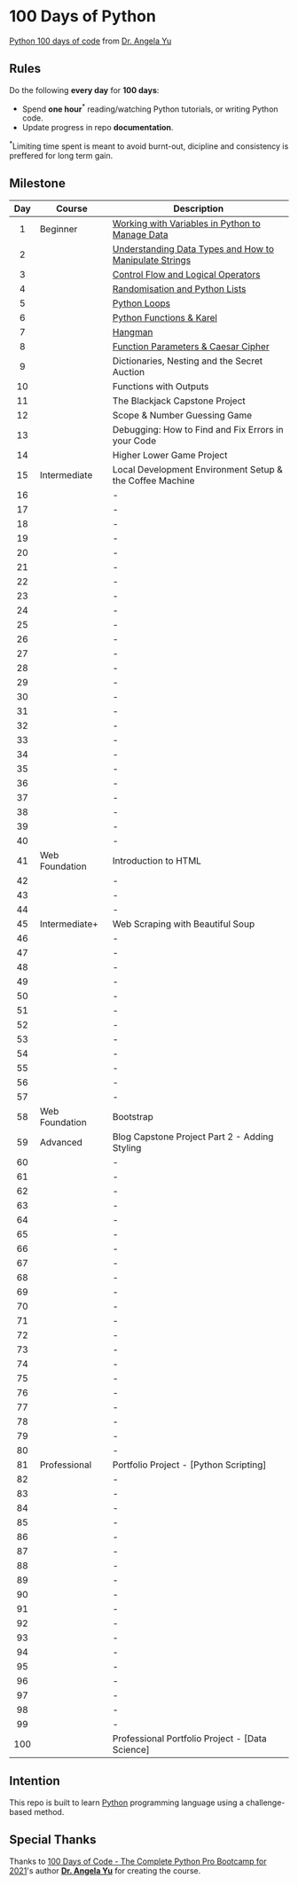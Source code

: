 # 100 Days of Python

[Python 100 days of code](https://www.udemy.com/share/103IHMAEocdVxTTHg=/) from [Dr. Angela Yu](https://www.udemy.com/course/100-days-of-code/#instructor-1)

## Rules
Do the following **every day** for **100 days**:
* Spend **one hour**<sup>*</sup> reading/watching Python tutorials, or writing Python code.
* Update progress in repo **documentation**.

<sup>*</sup>Limiting time spent is meant to avoid burnt-out, dicipline and consistency is preffered for long term gain.

## Milestone

| Day | Course | Description |
|:---:|--------|-------------|
|1| Beginner | [Working with Variables in Python to Manage Data](https://github.com/fadhilhaka/100-Days-of-Python/tree/main/Day%201) |
|2|  | [Understanding Data Types and How to Manipulate Strings](https://github.com/fadhilhaka/100-Days-of-Python/tree/main/Day%202) |
|3|  | [Control Flow and Logical Operators](https://github.com/fadhilhaka/100-Days-of-Python/tree/main/Day%203) |
|4|  | [Randomisation and Python Lists](https://github.com/fadhilhaka/100-Days-of-Python/tree/main/Day%204) |
|5|  | [Python Loops](https://github.com/fadhilhaka/100-Days-of-Python/tree/main/Day%205) |
|6|  | [Python Functions & Karel](https://github.com/fadhilhaka/100-Days-of-Python/tree/main/Day%206) |
|7|  | [Hangman](https://github.com/fadhilhaka/100-Days-of-Python/tree/main/Day%207) |
|8|  | [Function Parameters & Caesar Cipher](https://github.com/fadhilhaka/100-Days-of-Python/tree/main/Day%208) |
|9|  | Dictionaries, Nesting and the Secret Auction |
|10|  | Functions with Outputs |
|11|  | The Blackjack Capstone Project |
|12|  | Scope & Number Guessing Game |
|13|  | Debugging: How to Find and Fix Errors in your Code |
|14|  | Higher Lower Game Project |
|15| Intermediate | Local Development Environment Setup & the Coffee Machine |
|16|  | - |
|17|  | - |
|18|  | - |
|19|  | - |
|20|  | - |
|21|  | - |
|22|  | - |
|23|  | - |
|24|  | - |
|25|  | - |
|26|  | - |
|27|  | - |
|28|  | - |
|29|  | - |
|30|  | - |
|31|  | - |
|32|  | - |
|33|  | - |
|34|  | - |
|35|  | - |
|36|  | - |
|37|  | - |
|38|  | - |
|39|  | - |
|40|  | - |
|41| Web Foundation | Introduction to HTML |
|42|  | - |
|43|  | - |
|44|  | - |
|45| Intermediate+ | Web Scraping with Beautiful Soup |
|46|  | - |
|47|  | - |
|48|  | - |
|49|  | - |
|50|  | - |
|51|  | - |
|52|  | - |
|53|  | - |
|54|  | - |
|55|  | - |
|56|  | - |
|57|  | - |
|58| Web Foundation | Bootstrap |
|59| Advanced | Blog Capstone Project Part 2 - Adding Styling |
|60|  | - |
|61|  | - |
|62|  | - |
|63|  | - |
|64|  | - |
|65|  | - |
|66|  | - |
|67|  | - |
|68|  | - |
|69|  | - |
|70|  | - |
|71|  | - |
|72|  | - |
|73|  | - |
|74|  | - |
|75|  | - |
|76|  | - |
|77|  | - |
|78|  | - |
|79|  | - |
|80|  | - |
|81| Professional | Portfolio Project - [Python Scripting] |
|82|  | - |
|83|  | - |
|84|  | - |
|85|  | - |
|86|  | - |
|87|  | - |
|88|  | - |
|89|  | - |
|90|  | - |
|91|  | - |
|92|  | - |
|93|  | - |
|94|  | - |
|95|  | - |
|96|  | - |
|97|  | - |
|98|  | - |
|99|  | - |
|100|  | Professional Portfolio Project - [Data Science] |

## Intention

This repo is built to learn [Python](https://www.python.org) programming language using a challenge-based method.

## Special Thanks

Thanks to [100 Days of Code - The Complete Python Pro Bootcamp for 2021](https://www.udemy.com/share/103IHMAEocdVxTTHg=/)'s author [**Dr. Angela Yu**](https://www.udemy.com/user/4b4368a3-b5c8-4529-aa65-2056ec31f37e/) for creating the course.